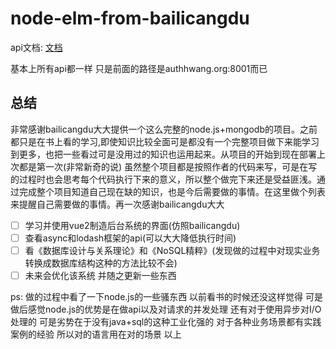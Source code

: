 # node-elm-from-bailicangdu

api文档: [文档](https://github.com/bailicangdu/node-elm/blob/master/API.md)

基本上所有api都一样 只是前面的路径是authhwang.org:8001而已

## 总结

非常感谢bailicangdu大大提供一个这么完整的node.js+mongodb的项目。之前都只是在书上看的学习,即使知识比较全面可是都没有一个完整项目做下来能学习到更多，也把一些看过可是没用过的知识也运用起来。从项目的开始到现在部署上次都是第一次(非常新奇的说)
虽然整个项目都是按照作者的代码来写，可是在写的过程时也会思考每个代码执行下来的意义，所以整个做完下来还是受益匪浅。通过完成整个项目知道自己现在缺的知识，也是今后需要做的事情。在这里做个列表来提醒自己需要做的事情。再一次感谢bailicangdu大大

- [ ] 学习并使用vue2制造后台系统的界面(仿照bailicangdu)
- [ ] 查看async和lodash框架的api(可以大大降低执行时间)
- [ ] 看《数据库设计与关系理论》和《NoSQL精粹》(发现做的过程中对现实业务转换成数据库结构这种的方法比较不会)
- [ ] 未来会优化该系统 并随之更新一些东西

ps: 做的过程中看了一下node.js的一些骚东西 以前看书的时候还没这样觉得 可是做后感觉node.js的优势是在做api以及对请求的并发处理 还有对于使用异步对I/O处理的 可是劣势在于没有java+sql的这种工业化强的 对于各种业务场景都有实践案例的经验 所以对的语言用在对的场景 以上
